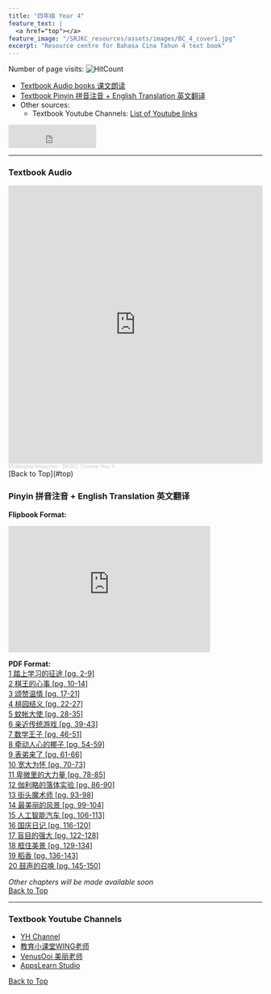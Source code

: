 ```yaml
---
title: "四年级 Year 4" 
feature_text: |
  <a href="top"></a>
feature_image: "/SRJKC_resources/assets/images/BC_4_cover1.jpg"
excerpt: "Resource centre for Bahasa Cina Tahun 4 text book"
---
```

<!-- ![Hits](https://hits.seeyoufarm.com/api/count/incr/badge.svg?url=https%3A%2F%2Fmultilingual-malaysian.github.io%2FSRJKC_resources%2F&count_bg=%2379C83D&title_bg=%23555555&icon=&icon_color=%23E7E7E7&title=hits&edge_flat=false) -->
Number of page visits: ![HitCount](https://hits.dwyl.com/multilingual-malaysian/SRJKC_resources.svg?style=flat)

- [Textbook Audio books 课文朗读](#audio)
- [Textbook Pinyin 拼音注音 + English Translation 英文翻译](#pinyin)
- Other sources:
  - Textbook Youtube Channels: [List of Youtube links](#videos)

<iframe src="https://www.facebook.com/plugins/like.php?href=https%3A%2F%2Fmultilingual-malaysian.github.io%2FSRJKC_resources%2Fyear4%2F&width=174&layout=button_count&action=like&size=large&share=true&height=46&appId" width="174" height="46" style="border:none;overflow:hidden" scrolling="no" frameborder="0" allowfullscreen="true" allow="autoplay; clipboard-write; encrypted-media; picture-in-picture; web-share"></iframe>

---

### Textbook Audio <a name="audio"></a>
<iframe width="100%" height="550" scrolling="no" frameborder="yes" allow="autoplay" src="https://w.soundcloud.com/player/?url=https%3A//api.soundcloud.com/playlists/1494546136&color=%23b0aa78&auto_play=false&hide_related=false&show_comments=false&show_user=false&show_reposts=false&show_teaser=false"></iframe><div style="font-size: 10px; color: #cccccc;line-break: anywhere;word-break: normal;overflow: hidden;white-space: nowrap;text-overflow: ellipsis; font-family: Interstate,Lucida Grande,Lucida Sans Unicode,Lucida Sans,Garuda,Verdana,Tahoma,sans-serif;font-weight: 100;"><a href="https://soundcloud.com/multilingual-malaysian" title="Multilingual Malaysian" target="_blank" style="color: #cccccc; text-decoration: none;">Multilingual Malaysian</a> · <a href="https://soundcloud.com/multilingual-malaysian/sets/srjkc-chinese-year-4" title="SRJKC Chinese Year 4" target="_blank" style="color: #cccccc; text-decoration: none;">SRJKC Chinese Year 4</a></div>
[Back to Top](#top)

### Pinyin 拼音注音 + English Translation 英文翻译 <a name="pinyin"></a>
**Flipbook Format:**
<iframe style="width:400px;height:250px" src="https://online.fliphtml5.com/pjnuy/rgax/"  seamless="seamless" scrolling="no" frameborder="0" allowtransparency="true" allowfullscreen="true" ></iframe>

**PDF Format:**\
<a href="/SRJKC_resources/doc/year4/year4_text1.pdf" target="_blank">1 踏上学习的征途 [pg. 2-9]</a>\
<a href="/SRJKC_resources/doc/year4/year4_text2.pdf" target="_blank">2 棋王的心事 [pg. 10-14]</a>\
<a href="/SRJKC_resources/doc/year4/year4_text3.pdf" target="_blank">3 颂赞温情 [pg. 17-21]</a>\
<a href="/SRJKC_resources/doc/year4/year4_text4.pdf" target="_blank">4 桃园结义 [pg. 22-27]</a>\
<a href="/SRJKC_resources/doc/year4/year4_text5.pdf" target="_blank">5 蚊帐大使 [pg. 28-35]</a>\
<a href="/SRJKC_resources/doc/year4/year4_text6.pdf" target="_blank">6 亲近传统游戏 [pg. 39-43]</a>\
<a href="/SRJKC_resources/doc/year4/year4_text7.pdf" target="_blank">7 数学王子 [pg. 46-51]</a>\
<a href="/SRJKC_resources/doc/year4/year4_text8.pdf" target="_blank">8 牵动人心的椰子 [pg. 54-59]</a>\
<a href="/SRJKC_resources/doc/year4/year4_text9.pdf" target="_blank">9 表弟来了 [pg. 61-66]</a>\
<a href="/SRJKC_resources/doc/year4/year4_text10.pdf" target="_blank">10 宽大为怀 [pg. 70-73]</a>\
<a href="/SRJKC_resources/doc/year4/year4_text11.pdf" target="_blank">11 卑微里的大力量 [pg. 78-85]</a>\
<a href="/SRJKC_resources/doc/year4/year4_text12.pdf" target="_blank">12 伽利略的落体实验 [pg. 86-90]</a>\
<a href="/SRJKC_resources/doc/year4/year4_text13.pdf" target="_blank">13 街头魔术师 [pg. 93-98]</a>\
<a href="/SRJKC_resources/doc/year4/year4_text14.pdf" target="_blank">14 最美丽的风景 [pg. 99-104]</a>\
<a href="/SRJKC_resources/doc/year4/year4_text15.pdf" target="_blank">15 人工智能汽车 [pg. 106-113]</a>\
<a href="/SRJKC_resources/doc/year4/year4_text16.pdf" target="_blank">16 国庆日记 [pg. 116-120]</a>\
<a href="/SRJKC_resources/doc/year4/year4_text17.pdf" target="_blank">17 盲目的强大 [pg. 122-128]</a>\
<a href="/SRJKC_resources/doc/year4/year4_text18.pdf" target="_blank">18 框住美景 [pg. 129-134]</a>\
<a href="/SRJKC_resources/doc/year4/year4_text19.pdf" target="_blank">19 稻香 [pg. 136-143]</a>\
<a href="/SRJKC_resources/doc/year4/year4_text20.pdf" target="_blank">20 鼓声的召唤 [pg. 145-150]</a>

_Other chapters will be made available soon_\
[Back to Top](#top)

----
### Textbook Youtube Channels<a name="videos"></a>
- [YH Channel](https://youtube.com/playlist?list=PL5o5V0axbg-Or43lcH_sS59Ncqh4a20cy)
- [教育小课堂WING老师](https://youtube.com/playlist?list=PLLQYH_wAFVF8IgoWzYMBhoMIgiZelIkBA)
- [VenusOoi 美丽老师](https://youtube.com/playlist?list=PL4gfU1R9rYSFPKNnWZKMM-3gz6adk1Rz5)
- [AppsLearn Studio](https://youtube.com/playlist?list=PL3Y7BEk2qJAucz7J7WzCtyxRVaVqv4jX3)

[Back to Top](#top)
